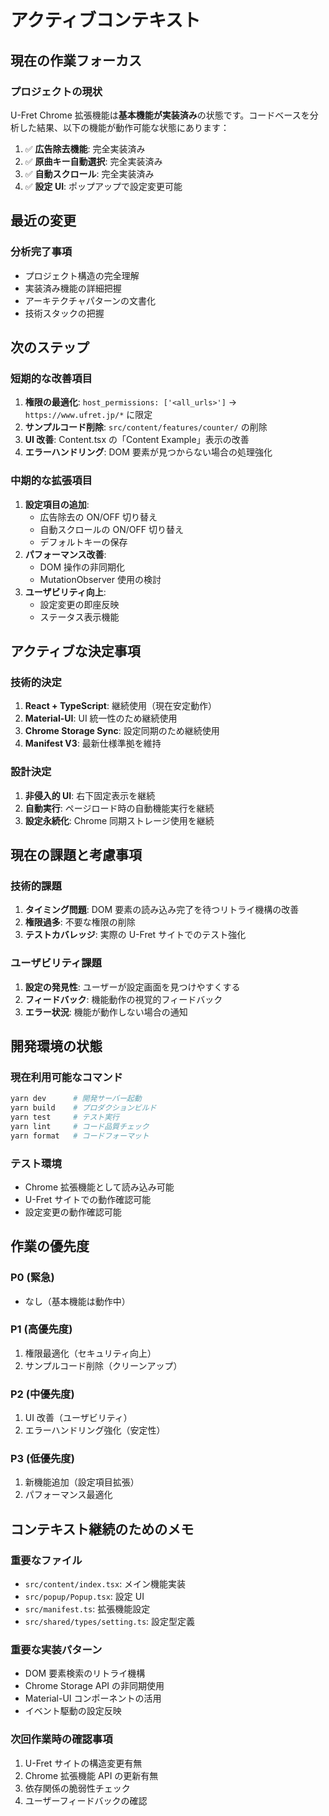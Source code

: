 # アクティブコンテキスト

## 現在の作業フォーカス

### プロジェクトの現状

U-Fret Chrome 拡張機能は**基本機能が実装済み**の状態です。コードベースを分析した結果、以下の機能が動作可能な状態にあります：

1. ✅ **広告除去機能**: 完全実装済み
2. ✅ **原曲キー自動選択**: 完全実装済み
3. ✅ **自動スクロール**: 完全実装済み
4. ✅ **設定 UI**: ポップアップで設定変更可能

## 最近の変更

### 分析完了事項

- プロジェクト構造の完全理解
- 実装済み機能の詳細把握
- アーキテクチャパターンの文書化
- 技術スタックの把握

## 次のステップ

### 短期的な改善項目

1. **権限の最適化**: `host_permissions: ['<all_urls>']` → `https://www.ufret.jp/*` に限定
2. **サンプルコード削除**: `src/content/features/counter/` の削除
3. **UI 改善**: Content.tsx の「Content Example」表示の改善
4. **エラーハンドリング**: DOM 要素が見つからない場合の処理強化

### 中期的な拡張項目

1. **設定項目の追加**:
   - 広告除去の ON/OFF 切り替え
   - 自動スクロールの ON/OFF 切り替え
   - デフォルトキーの保存
2. **パフォーマンス改善**:
   - DOM 操作の非同期化
   - MutationObserver 使用の検討
3. **ユーザビリティ向上**:
   - 設定変更の即座反映
   - ステータス表示機能

## アクティブな決定事項

### 技術的決定

1. **React + TypeScript**: 継続使用（現在安定動作）
2. **Material-UI**: UI 統一性のため継続使用
3. **Chrome Storage Sync**: 設定同期のため継続使用
4. **Manifest V3**: 最新仕様準拠を維持

### 設計決定

1. **非侵入的 UI**: 右下固定表示を継続
2. **自動実行**: ページロード時の自動機能実行を継続
3. **設定永続化**: Chrome 同期ストレージ使用を継続

## 現在の課題と考慮事項

### 技術的課題

1. **タイミング問題**: DOM 要素の読み込み完了を待つリトライ機構の改善
2. **権限過多**: 不要な権限の削除
3. **テストカバレッジ**: 実際の U-Fret サイトでのテスト強化

### ユーザビリティ課題

1. **設定の発見性**: ユーザーが設定画面を見つけやすくする
2. **フィードバック**: 機能動作の視覚的フィードバック
3. **エラー状況**: 機能が動作しない場合の通知

## 開発環境の状態

### 現在利用可能なコマンド

```bash
yarn dev      # 開発サーバー起動
yarn build    # プロダクションビルド
yarn test     # テスト実行
yarn lint     # コード品質チェック
yarn format   # コードフォーマット
```

### テスト環境

- Chrome 拡張機能として読み込み可能
- U-Fret サイトでの動作確認可能
- 設定変更の動作確認可能

## 作業の優先度

### P0 (緊急)

- なし（基本機能は動作中）

### P1 (高優先度)

1. 権限最適化（セキュリティ向上）
2. サンプルコード削除（クリーンアップ）

### P2 (中優先度)

1. UI 改善（ユーザビリティ）
2. エラーハンドリング強化（安定性）

### P3 (低優先度)

1. 新機能追加（設定項目拡張）
2. パフォーマンス最適化

## コンテキスト継続のためのメモ

### 重要なファイル

- `src/content/index.tsx`: メイン機能実装
- `src/popup/Popup.tsx`: 設定 UI
- `src/manifest.ts`: 拡張機能設定
- `src/shared/types/setting.ts`: 設定型定義

### 重要な実装パターン

- DOM 要素検索のリトライ機構
- Chrome Storage API の非同期使用
- Material-UI コンポーネントの活用
- イベント駆動の設定反映

### 次回作業時の確認事項

1. U-Fret サイトの構造変更有無
2. Chrome 拡張機能 API の更新有無
3. 依存関係の脆弱性チェック
4. ユーザーフィードバックの確認
